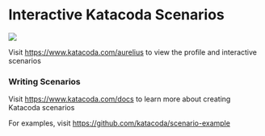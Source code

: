 # Interactive Katacoda Scenarios

[![](http://shields.katacoda.com/katacoda/aurelius/count.svg)](https://www.katacoda.com/aurelius "Get your profile on Katacoda.com")

Visit https://www.katacoda.com/aurelius to view the profile and interactive scenarios

### Writing Scenarios
Visit https://www.katacoda.com/docs to learn more about creating Katacoda scenarios

For examples, visit https://github.com/katacoda/scenario-example
